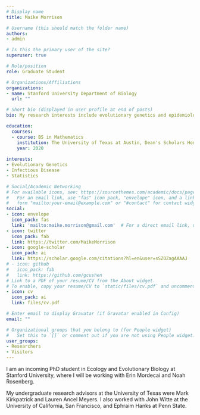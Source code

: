 ```yaml
---
# Display name
title: Maike Morrison

# Username (this should match the folder name)
authors:
- admin

# Is this the primary user of the site?
superuser: true

# Role/position
role: Graduate Student

# Organizations/Affiliations
organizations:
- name: Stanford University Department of Biology
  url: ""

# Short bio (displayed in user profile at end of posts)
bio: My research interests include evolutionary genetics and epidemiological dynamics.

education:
  courses:
  - course: BS in Mathematics
    institution: The University of Texas at Austin, Dean's Scholars Honors Program
    year: 2020
    
interests:
- Evolutionary Genetics
- Infectious Disease
- Statistics

# Social/Academic Networking
# For available icons, see: https://sourcethemes.com/academic/docs/page-builder/#icons
#   For an email link, use "fas" icon pack, "envelope" icon, and a link in the
#   form "mailto:your-email@example.com" or "#contact" for contact widget.
social:
- icon: envelope
  icon_pack: fas
  link: 'mailto:maike.morrison@gmail.com'  # For a direct email link, use "mailto:test@example.org".
- icon: twitter
  icon_pack: fab
  link: https://twitter.com/MaikeMorrison
- icon: google-scholar
  icon_pack: ai
  link: https://scholar.google.com/citations?hl=en&user=sSZOZagAAAAJ
# - icon: github
#   icon_pack: fab
#   link: https://github.com/gcushen
# Link to a PDF of your resume/CV from the About widget.
# To enable, copy your resume/CV to `static/files/cv.pdf` and uncomment the lines below.
- icon: cv
  icon_pack: ai
  link: files/cv.pdf

# Enter email to display Gravatar (if Gravatar enabled in Config)
email: ""

# Organizational groups that you belong to (for People widget)
#   Set this to `[]` or comment out if you are not using People widget.
user_groups:
- Researchers
- Visitors
---
```


I am an incoming PhD student in Ecology and Evolutionary Biology at Stanford University, where I will be working with Erin Mordecai and Noah Rosenberg. 

My undergraduate research advisors at the University of Texas were Mark Kirkpatrick and Lauren Ancel Meyers. I also worked with John Witte at the University of California, San Francisco, and Ephraim Hanks at Penn State.
